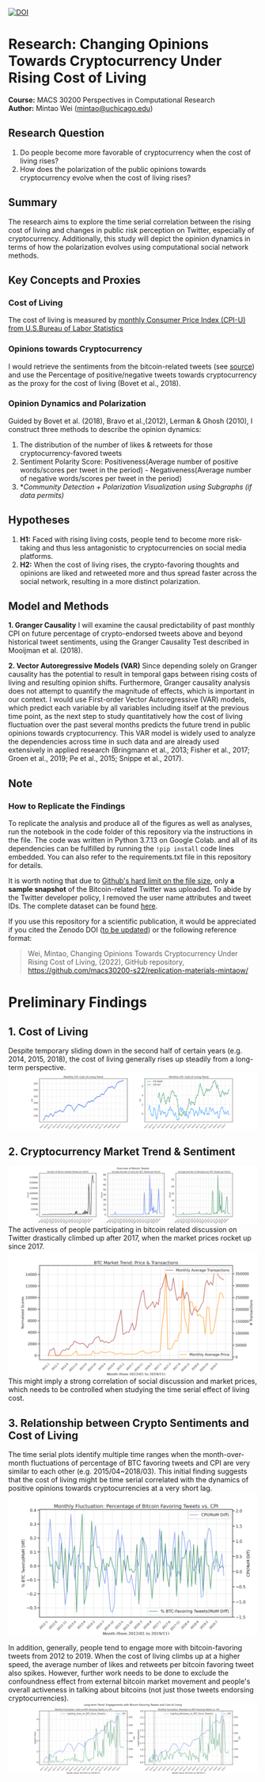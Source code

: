 [![DOI](https://zenodo.org/badge/482983391.svg)](https://zenodo.org/badge/latestdoi/482983391)

# Research: Changing Opinions Towards Cryptocurrency Under Rising Cost of Living
**Course:** MACS 30200 Perspectives in Computational Research   
**Author:** Mintao Wei (mintao@uchicago.edu)
## Research Question
1. Do people become more favorable of cryptocurrency when the cost of living rises?
2. How does the polarization of the public opinions towards cryptocurrency evolve when the cost of living rises?
## Summary
The research aims to explore the time serial correlation between the rising cost of living and changes in public risk perception on Twitter, especially of cryptocurrency. Additionally, this study will depict the opinion dynamics in terms of how the polarization evolves using computational social network methods.
## Key Concepts and Proxies
### Cost of Living
  The cost of living is measured by [monthly Consumer Price Index (CPI-U) from U.S.Bureau of Labor Statistics](https://www.bls.gov/cpi/)
### Opinions towards Cryptocurrency    
  I would retrieve the sentiments from the bitcoin-related tweets (see [source](https://www.kaggle.com/datasets/alaix14/bitcoin-tweets-20160101-to-20190329?sort=votes)) and use the Percentage of positive/negative tweets towards cryptocurrency as the proxy for the cost of living (Bovet et al., 2018).
### Opinion Dynamics and Polarization   
  Guided by Bovet et al. (2018), Bravo et al.,(2012), Lerman & Ghosh (2010), I construct three methods to describe the opinion dynamics:
  1. The distribution of the number of likes & retweets for those cryptocurrency-favored tweets
  2. Sentiment Polarity Score: Positiveness(Average number of positive words/scores per tweet in the period) - Negativeness(Average number of negative words/scores per tweet in the period)
  3. \**Community Detection + Polarization Visualization using Subgraphs (if data permits)*
## Hypotheses
1. **H1:** Faced with rising living costs, people tend to become more risk-taking and thus less antagonistic to cryptocurrencies on social media platforms.
2. **H2:** When the cost of living rises, the crypto-favoring thoughts and opinions are liked and retweeted more and thus spread faster across the social network, resulting in a more distinct polarization.

## Model and Methods   
**1. Granger Causality**
    I will examine the causal predictability of past monthly CPI on future percentage of crypto-endorsed tweets above and beyond historical tweet sentiments, using the Granger Causality Test described in Mooijman et al. (2018). 
    
**2. Vector Autoregressive Models (VAR)**
    Since depending solely on Granger causality has the potential to result in temporal gaps between rising costs of living and resulting opinion shifts. Furthermore, Granger causality analysis does not attempt to quantify the magnitude of effects, which is important in our context. I would use First-order Vector Autoregressive (VAR) models, which predict each variable by all variables including itself at the previous time point, as the next step to study quantitatively how the cost of living fluctuation over the past several months predicts the future trend in public opinions towards cryptocurrency. This VAR model is widely used to analyze the dependencies across time in such data and are already used extensively in applied research (Bringmann et al., 2013; Fisher et al., 2017; Groen et al., 2019; Pe et al., 2015; Snippe et al., 2017).

## Note
### How to Replicate the Findings
To replicate the analysis and produce all of the figures as well as analyses, run the notebook in the code folder of this repository via the instructions in the file. The code was written in Python 3.7.13 on Google Colab. and all of its dependencies can be fulfilled by running the `!pip install` code lines embedded. You can also refer to the requirements.txt file in this repository for details.

It is worth noting that due to [Github's hard limit on the file size](https://docs.github.com/en/repositories/working-with-files/managing-large-files/about-large-files-on-github), only **a sample snapshot** of the Bitcoin-related Twitter was uploaded. To abide by the Twitter developer policy, I removed the user name attributes and tweet IDs. The complete dataset can be found [here](https://www.kaggle.com/datasets/alaix14/bitcoin-tweets-20160101-to-20190329?sort=votes).  

If you use this repository for a scientific publication, it would be appreciated if you cited the Zenodo DOI ([to be updated](https://github.com/zenodo/zenodo/issues/1814)) or the following reference format: 
> Wei, Mintao, Changing Opinions Towards Cryptocurrency Under Rising Cost of Living, (2022), GitHub repository, https://github.com/macs30200-s22/replication-materials-mintaow/

# Preliminary Findings
## 1. Cost of Living
  Despite temporary sliding down in the second half of certain years (e.g. 2014, 2015, 2018), the cost of living generally rises up steadily from a long-term perspective.![image](https://github.com/macs30200-s22/replication-materials-mintaow/blob/main/graph/eda_cost_lineplot.png)
  
## 2. Cryptocurrency Market Trend & Sentiment
  ![image](https://github.com/macs30200-s22/replication-materials-mintaow/blob/main/graph/eda_crypto_lineplot_1.png) The activeness of people participating in bitcoin related discussion on Twitter drastically climbed up after 2017, when the market prices rocket up since 2017.![image](https://github.com/macs30200-s22/replication-materials-mintaow/blob/main/graph/eda_crypto_lineplot_2.png)
 This might imply a strong correlation of social discussion and market prices, which needs to be controlled when studying the time serial effect of living cost.
 
## 3. Relationship between Crypto Sentiments and Cost of Living
  The time serial plots identify multiple time ranges when the month-over-month fluctuations of percentage of BTC favoring tweets and CPI are very similar to each other (e.g. 2015/04~2018/03). This initial finding suggests that the cost of living might be time serial correlated with the dynamics of positive opinions towards cryptocurrencies at a very short lag.![image](https://github.com/macs30200-s22/replication-materials-mintaow/blob/main/graph/eda_btc_cpi_lineplot_1.png)

  In addition, generally, people tend to engage more with bitcoin-favoring tweets from 2012 to 2019. When the cost of living climbs up at a higher speed, the average number of likes and retweets per bitcoin favoring tweet also spikes. However, further work needs to be done to exclude the confoundness effect from external bitcoin market movement and people's overall activeness in talking about bitcoins (not just those tweets endorsing cryptocurrencies).   ![image](https://github.com/macs30200-s22/replication-materials-mintaow/blob/main/graph/eda_btc_cpi_lineplot_2.png)
